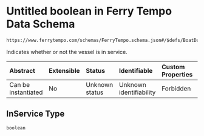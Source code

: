 # Untitled boolean in Ferry Tempo Data Schema

```txt
https://www.ferrytempo.com/schemas/FerryTempo.schema.json#/$defs/BoatData/properties/InService
```

Indicates whether or not the vessel is in service.

| Abstract            | Extensible | Status         | Identifiable            | Custom Properties | Additional Properties | Access Restrictions | Defined In                                                                           |
| :------------------ | :--------- | :------------- | :---------------------- | :---------------- | :-------------------- | :------------------ | :----------------------------------------------------------------------------------- |
| Can be instantiated | No         | Unknown status | Unknown identifiability | Forbidden         | Allowed               | none                | [FerryTempo.schema.json\*](../schemas/FerryTempo.schema.json "open original schema") |

## InService Type

`boolean`
